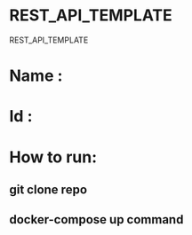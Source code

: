 # REST_API_TEMPLATE
REST_API_TEMPLATE

# Name :
# Id :

# How to run:

## git clone repo
## docker-compose up command
## 

